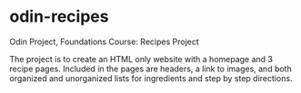 # odin-recipes
Odin Project, Foundations Course: Recipes Project

The project is to create an HTML only website with a homepage and 3 recipe pages. Included in the pages are headers, a link to images, and both organized and unorganized lists for ingredients and step by step directions.